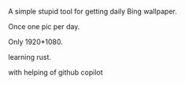 A simple stupid tool for getting daily Bing wallpaper.

Once one pic per day.

Only 1920*1080.

learning rust.

with helping of github copilot
